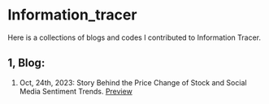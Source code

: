 # Information_tracer
Here is a collections of blogs and codes I contributed to Information Tracer. 

## 1, Blog: 
1. Oct, 24th, 2023: Story Behind the Price Change of Stock and Social Media Sentiment Trends. [Preview]([https://github.com/fahygao/Finance-related-functions/blob/main/blpapi-developers-guide-1.38.pdf](https://htmlpreview.github.io/?https://github.com/fahygao/Information_tracer/blob/main/monitor-election-misinformation.html)https://htmlpreview.github.io/?https://github.com/fahygao/Information_tracer/blob/main/monitor-election-misinformation.html)
